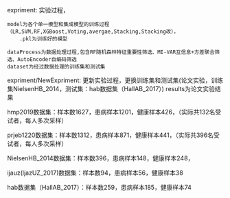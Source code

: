 expriment: 实验过程，

    model为各个单一模型和集成模型的训练过程（LR,SVM,RF,XGBoost,Voting,avergae,Stacking,Stacking改），
        .pkl为训练好的模型
        
    dataProcess为数据处理过程,包含RF随机森林特征重要性筛选、MI-VAR互信息+方差联合筛选、AutoEncoder自编码筛选
    dataset为经过数据处理的训练集和测试集
    
expriment/NewExpriment: 更新实验过程，更换训练集和测试集(论文实验，训练集NielsenHB_2014，测试集：hab数据集（HallAB_2017）)
        results为论文实验结果


hmp2019数据集：样本数1627，患病样本1201，健康样本426，（实际共132名受试者，每人多次采样）

prjeb1220数据集：样本数1312，患病样本871，健康样本441，（实际共396名受试者，每人多次采样）

NielsenHB_2014数据集：样本数396，患病样本148，健康样本248，

ijauz(ljazUZ_2017)数据集：样本数94，患病样本56，健康样本38

hab数据集（HallAB_2017）：样本数259，患病样本185，健康样本74

